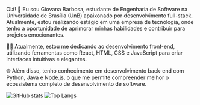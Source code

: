 Olá! 👋 Eu sou Giovana Barbosa, estudante de Engenharia de Software na Universidade de Brasília (UnB) apaixonado por desenvolvimento full-stack. Atualmente, estou realizando estágio em uma empresa de tecnologia, onde tenho a oportunidade de aprimorar minhas habilidades e contribuir para projetos emocionantes.


👨‍💻 Atualmente, estou me dedicando ao desenvolvimento front-end, utilizando ferramentas como React, HTML, CSS e JavaScript para criar interfaces intuitivas e elegantes.

🌐 Além disso, tenho conhecimento em desenvolvimento back-end com Python, Java e Node.js, o que me permite compreender melhor o ecossistema completo de desenvolvimento de software.

![GitHub stats](https://github-readme-stats-sigma-five.vercel.app/api?username=gio221&show_icons=true&theme=midnight-purple)
![Top Langs](https://github-readme-stats-sigma-five.vercel.app/api/top-langs/?username=gio221&layout=compact&theme=midnight-purple)
